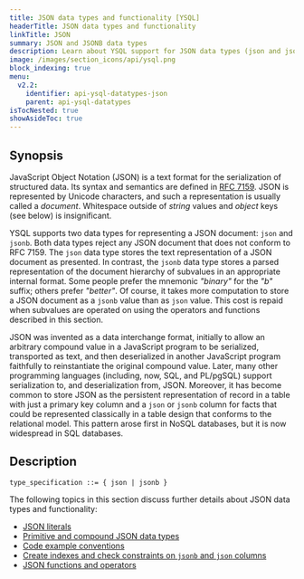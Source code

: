 ```yaml
---
title: JSON data types and functionality [YSQL]
headerTitle: JSON data types and functionality
linkTitle: JSON
summary: JSON and JSONB data types
description: Learn about YSQL support for JSON data types (json and jsonb) and their functions and operators.
image: /images/section_icons/api/ysql.png
block_indexing: true
menu:
  v2.2:
    identifier: api-ysql-datatypes-json
    parent: api-ysql-datatypes
isTocNested: true
showAsideToc: true
---
```


## Synopsis

JavaScript Object Notation (JSON) is a text format for the serialization of structured data. Its syntax and semantics are defined in [RFC 7159](https://tools.ietf.org/html/rfc7159). JSON is represented by Unicode characters, and such a representation is usually called a _document_. Whitespace outside of _string_ values and _object_ keys (see below) is insignificant.

YSQL supports two data types for representing a JSON document: `json` and `jsonb`. Both data types reject any JSON document that does not conform to RFC 7159. The `json` data type stores the text representation of a JSON document as presented. In contrast, the `jsonb` data type stores a parsed representation of the document hierarchy of subvalues in an appropriate internal format. Some people prefer the mnemonic _"binary"_ for the _"b"_ suffix; others prefer _"better"_. Of course, it takes more computation to store a JSON document as a `jsonb` value than as `json` value. This cost is repaid when subvalues are operated on using the operators and functions described in this section.

JSON was invented as a data interchange format, initially to allow an arbitrary compound value in a JavaScript program to be serialized, transported as text, and then deserialized in another JavaScript program faithfully to reinstantiate the original compound value. Later, many other programming languages (including, now, SQL, and PL/pgSQL) support serialization to, and deserialization from, JSON. Moreover, it has become common to store JSON as the persistent representation of record in a table with just a primary key column and a `json` or `jsonb` column for facts that could be represented classically in a table design that conforms to the relational model. This pattern arose first in NoSQL databases, but it is now widespread in SQL databases.

## Description

```
type_specification ::= { json | jsonb }
```

The following topics in this section discuss further details about JSON data types and functionality:

- [JSON literals](../type_json/json-literals/)
- [Primitive and compound JSON data types](../type_json/primitive-and-compound-data-types/)
- [Code example conventions](../type_json/code-example-conventions/)
- [Create indexes and check constraints on `jsonb` and `json` columns](../type_json/create-indexes-check-constraints/)
- [JSON functions and operators](../type_json/functions-operators/)
